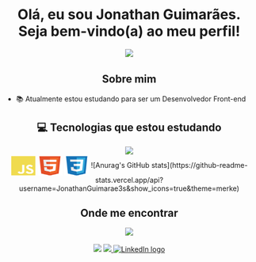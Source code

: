 
<body>
<div align= "center">

<h1 > Olá, eu sou Jonathan Guimarães. Seja bem-vindo(a) ao meu perfil! </h1>

<img src="https://i.pinimg.com/originals/de/0a/19/de0a19e91b80ab43ee297ea0d16c8cba.gif">

</div>




<h2 align="center"> Sobre mim </h2>
  
  -  📚 Atualmente estou estudando para ser um Desenvolvedor Front-end

<div>


<div align="center">
<h2>💻 Tecnologias que estou estudando</h2>
  <img src="https://miro.medium.com/max/616/1*PuOPpYGcZ8KgIYzu4E0STQ.gif">
  
<div align="center" style="display: inline_block">
<img align="center" alt="Jonathan-Js" height="40" width="50" src="https://raw.githubusercontent.com/devicons/devicon/master/icons/javascript/javascript-plain.svg">
<img align="center" alt="Jonathan-HTML" height="40" width="50" src="https://raw.githubusercontent.com/devicons/devicon/master/icons/html5/html5-original.svg">
<img align="center" alt="Jonathan-CSS" height="40" width="50" src="https://raw.githubusercontent.com/devicons/devicon/master/icons/css3/css3-original.svg">
  ![Anurag's GitHub stats](https://github-readme-stats.vercel.app/api?username=JonathanGuimarae3s&show_icons=true&theme=merke)

</div> 
 
<h2>Onde me encontrar</h2>
  <img src="https://33.media.tumblr.com/3c498413ebfc506d9ded1965009ec385/tumblr_ncdg443NhR1rbrys3o1_500.gif">
<div>

<a href="mailto:guimaraesjonathan92@gmail.com" target="_blank"><img src="https://img.shields.io/badge/Gmail-D14836?style=for-the-badge&logo=gmail&logoColor=white"></a>
<a href="https://www.instagram.com/jonathanguimaraeslo/" target="_blank"><img src="https://img.shields.io/badge/Instagram-E4405F?style=for-the-badge&logo=instagram&logoColor=white"> </a>
<a href="https://www.linkedin.com/in/jonathan-guimar%C3%A3es-984b69219/"><img src="https://img.shields.io/badge/LinkedIn-282C34?logo=linkedin&logoColor=white" alt="LinkedIn logo" title="LinkedIn" height="28"></a>

</div>
  
  </div>
</body>
